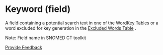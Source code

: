 # Keyword (field)

A field containing a potential search text in one of the [WordKey Tables](../w/wordkey-table.md) or a word excluded for key generation in the [Excluded Words Table](../e/excluded-words-table.md) .

Note: Field name in SNOMED CT toolkit






<a href="https://docs.google.com/forms/d/e/1FAIpQLScTmbZIf0UEQwYDkY27EEWBkaiYkHSbR0_9DmFrMLXoQLyL7Q/viewform?usp=pp_url&entry.1767247133=Release+File+Specification&entry.670899847=Keyword%20%28field%29" class="button primary">Provide Feedback</a>
